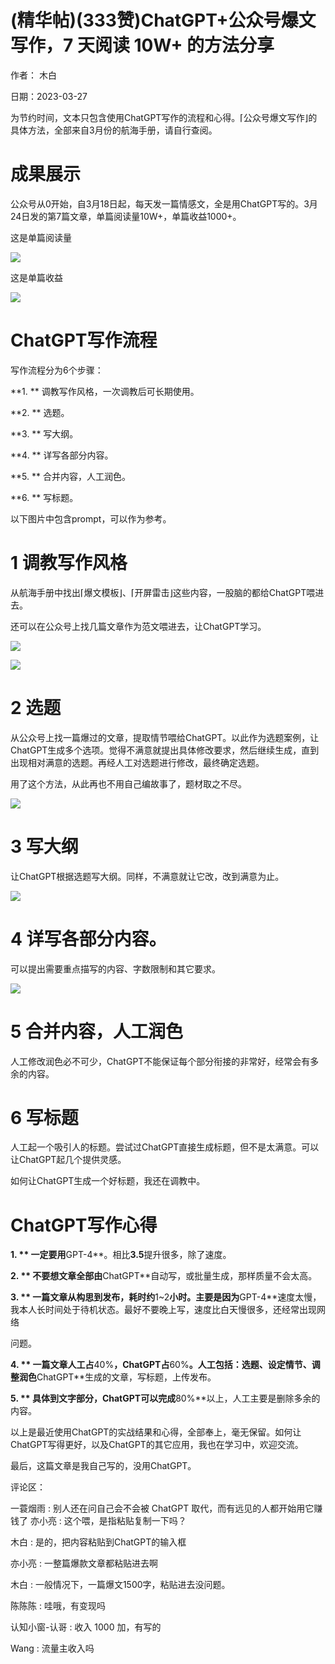 
# (精华帖)(333赞)ChatGPT+公众号爆文写作，7 天阅读 10W+ 的方法分享

作者：  木白

日期：2023-03-27



为节约时间，文本只包含使用ChatGPT写作的流程和心得。⌈公众号爆文写作⌋的具体方法，全部来自3月份的航海手册，请自行查阅。

# 成果展示

公众号从0开始，自3月18日起，每天发一篇情感文，全是用ChatGPT写的。3月24日发的第7篇文章，单篇阅读量10W+，单篇收益1000+。

这是单篇阅读量

![](img/cgpt-gzh_151.png)

这是单篇收益

![](img/cgpt-gzh_152.png)

# ChatGPT写作流程

写作流程分为6个步骤：

**1. ** 调教写作风格，一次调教后可长期使用。

**2. ** 选题。

**3. ** 写大纲。



**4. ** 详写各部分内容。

**5. ** 合并内容，人工润色。

**6. ** 写标题。

以下图片中包含prompt，可以作为参考。

# 1 调教写作风格

从航海手册中找出⌈爆文模板⌋、⌈开屏雷击⌋这些内容，一股脑的都给ChatGPT喂进去。

还可以在公众号上找几篇文章作为范文喂进去，让ChatGPT学习。

![](img/cgpt-gzh_155.png)



![](img/cgpt-gzh_158.png)

# 2 选题

从公众号上找一篇爆过的文章，提取情节喂给ChatGPT。以此作为选题案例，让ChatGPT生成多个选项。觉得不满意就提出具体修改要求，然后继续生成，直到出现相对满意的选题。再经人工对选题进行修改，最终确定选题。

用了这个方法，从此再也不用自己编故事了，题材取之不尽。



![](img/cgpt-gzh_161.png)

# 3 写大纲

让ChatGPT根据选题写大纲。同样，不满意就让它改，改到满意为止。



![](img/cgpt-gzh_164.png)

# 4 详写各部分内容。

可以提出需要重点描写的内容、字数限制和其它要求。



![](img/cgpt-gzh_167.png)

# 5 合并内容，人工润色

人工修改润色必不可少，ChatGPT不能保证每个部分衔接的非常好，经常会有多余的内容。

# 6 写标题

人工起一个吸引人的标题。尝试过ChatGPT直接生成标题，但不是太满意。可以让ChatGPT起几个提供灵感。

如何让ChatGPT生成一个好标题，我还在调教中。

# ChatGPT写作心得



**1. ** 一定要用**GPT-4**。相比**3.5**提升很多，除了速度。

**2. ** 不要想文章全部由**ChatGPT**自动写，或批量生成，那样质量不会太高。

**3. ** 一篇文章从构思到发布，耗时约**1~2**小时。主要是因为**GPT-4**速度太慢，我本人长时间处于待机状态。最好不要晚上写，速度比白天慢很多，还经常出现网络

问题。

**4. ** 一篇文章人工占**40%**，**ChatGPT**占**60%**。人工包括：选题、设定情节、调整润色**ChatGPT**生成的文章，写标题，上传发布。

**5. ** 具体到文字部分，**ChatGPT**可以完成**80%**以上，人工主要是删除多余的内容。

以上是最近使用ChatGPT的实战结果和心得，全部奉上，毫无保留。如何让ChatGPT写得更好，以及ChatGPT的其它应用，我也在学习中，欢迎交流。

最后，这篇文章是我自己写的，没用ChatGPT。

评论区：

一蓑烟雨 : 别人还在问自己会不会被 ChatGPT 取代，而有远见的人都开始用它赚钱了  亦小亮 : 这个喂，是指粘贴复制一下吗？

木白 : 是的，把内容粘贴到ChatGPT的输入框

亦小亮 : 一整篇爆款文章都粘贴进去啊

木白 : 一般情况下，一篇爆文1500字，粘贴进去没问题。

陈陈陈 : 哇哦，有变现吗

认知小窗-认哥 : 收入 1000 加，有写的

Wang : 流量主收入吗
